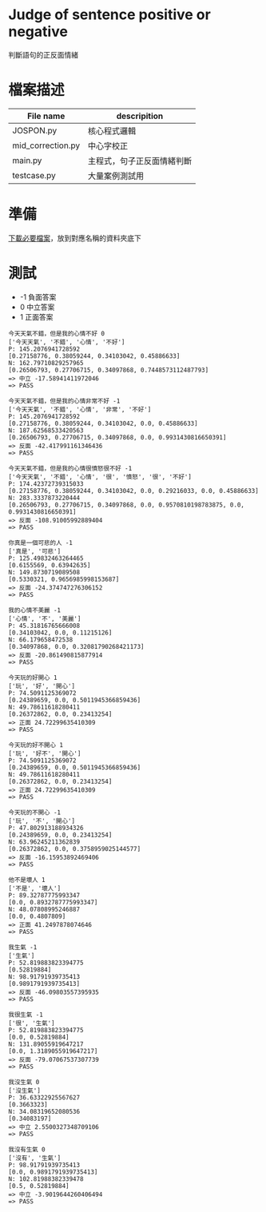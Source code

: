 # Judge of sentence positive or negative
判斷語句的正反面情緒
# 檔案描述
File name            |descripition             |
---------------------|-------------------------|
JOSPON.py            |核心程式邏輯              |
mid_correction.py    |中心字校正                |
main.py              |主程式，句子正反面情緒判斷  |
testcase.py          |大量案例測試用             |
# 準備
[下載必要檔案](https://github.com/p208p2002/judge-of-sentence-positive-or-negative/releases)，放到對應名稱的資料夾底下

# 測試
- -1 負面答案
- 0 中立答案
- 1 正面答案
```
今天天氣不錯，但是我的心情不好 0
['今天天氣', '不錯', '心情', '不好']
P: 145.2076941728592
[0.27158776, 0.38059244, 0.34103042, 0.45886633]
N: 162.79710829257965
[0.26506793, 0.27706715, 0.34097868, 0.7448573112487793]
=> 中立 -17.58941411972046
=> PASS

今天天氣不錯，但是我的心情非常不好 -1
['今天天氣', '不錯', '心情', '非常', '不好']
P: 145.2076941728592
[0.27158776, 0.38059244, 0.34103042, 0.0, 0.45886633]
N: 187.62568533420563
[0.26506793, 0.27706715, 0.34097868, 0.0, 0.9931430816650391]
=> 反面 -42.417991161346436
=> PASS

今天天氣不錯，但是我的心情很憤怒很不好 -1
['今天天氣', '不錯', '心情', '很', '憤怒', '很', '不好']
P: 174.42372739315033
[0.27158776, 0.38059244, 0.34103042, 0.0, 0.29216033, 0.0, 0.45886633]
N: 283.3337873220444
[0.26506793, 0.27706715, 0.34097868, 0.0, 0.9570810198783875, 0.0, 0.9931430816650391]
=> 反面 -108.91005992889404
=> PASS

你真是一個可悲的人 -1
['真是', '可悲']
P: 125.49832463264465
[0.6155569, 0.63942635]
N: 149.8730719089508
[0.5330321, 0.9656985998153687]
=> 反面 -24.374747276306152
=> PASS

我的心情不美麗 -1
['心情', '不', '美麗']
P: 45.31816765666008
[0.34103042, 0.0, 0.11215126]
N: 66.179658472538
[0.34097868, 0.0, 0.32081790268421173]
=> 反面 -20.861490815877914
=> PASS

今天玩的好開心 1
['玩', '好', '開心']
P: 74.5091125369072
[0.24389659, 0.0, 0.5011945366859436]
N: 49.78611618280411
[0.26372862, 0.0, 0.23413254]
=> 正面 24.72299635410309
=> PASS

今天玩的好不開心 1
['玩', '好不', '開心']
P: 74.5091125369072
[0.24389659, 0.0, 0.5011945366859436]
N: 49.78611618280411
[0.26372862, 0.0, 0.23413254]
=> 正面 24.72299635410309
=> PASS

今天玩的不開心 -1
['玩', '不', '開心']
P: 47.802913188934326
[0.24389659, 0.0, 0.23413254]
N: 63.96245211362839
[0.26372862, 0.0, 0.3758959025144577]
=> 反面 -16.15953892469406
=> PASS

他不是壞人 1
['不是', '壞人']
P: 89.32787775993347
[0.0, 0.8932787775993347]
N: 48.07808995246887
[0.0, 0.4807809]
=> 正面 41.2497878074646
=> PASS

我生氣 -1
['生氣']
P: 52.819883823394775
[0.52819884]
N: 98.91791939735413
[0.9891791939735413]
=> 反面 -46.09803557395935
=> PASS

我很生氣 -1
['很', '生氣']
P: 52.819883823394775
[0.0, 0.52819884]
N: 131.89055919647217
[0.0, 1.3189055919647217]
=> 反面 -79.07067537307739
=> PASS

我沒生氣 0
['沒生氣']
P: 36.63322925567627
[0.3663323]
N: 34.08319652080536
[0.34083197]
=> 中立 2.5500327348709106
=> PASS

我沒有生氣 0
['沒有', '生氣']
P: 98.91791939735413
[0.0, 0.9891791939735413]
N: 102.81988382339478
[0.5, 0.52819884]
=> 中立 -3.9019644260406494
=> PASS
```